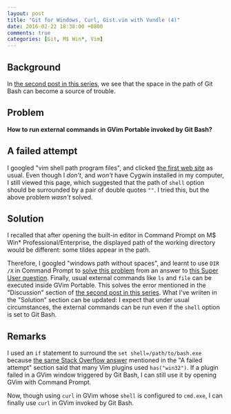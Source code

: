 ```yaml
---
layout: post
title: "Git for Windows, Curl, Gist.vim with Vundle (4)"
date: 2016-02-22 18:38:00 +0800
comments: true
categories: [Git, M$ Win*, Vim]
---
```


Background
---

In [the second post in this series][pp1], we see that the space in the
path of Git Bash can become a source of trouble.

Problem
---

**How to run external commands in GVim Portable invoked by Git Bash?**

<!-- more -->

A failed attempt
---

I googled "vim shell path program files", and clicked
[the first web site][so13917410] as usual.  Even though I *don't*, and
*won't* have Cygwin installed in my computer, I still viewed this
page, which suggested that the path of `shell` option should be
surrounded by a pair of double quotes `""`.  I tried this, but the
above problem *wasn't* solved.

Solution
---

I recalled that after opening the built-in editor in Command Prompt on
M\$ Win\* Professional/Enterprise, the displayed path of the working
directory would be different: some tildes appear in the path.

Therefore, I googled "windows path without spaces", and learnt to use
`DIR /X` in Command Prompt to [solve this problem][4e3abbe] from an
answer to [this Super User question][su179450].  Finally, usual
external commands like `ls` and `file` can be executed inside GVim
Portable.  This solves the error mentioned in the "Discussion" section
of [the second post in this series][pp1].  What I've wriiten in the
"Solution" section can be updated: I expect that under usual
circumstances, the external commands can be run even if the `shell`
option is set to Git Bash.

Remarks
---

I used an `if` statement to surround the `set shell=/path/to/bash.exe`
because [the same Stack Overflow answer][so13917410] mentioned in the
"A failed attempt" section said that many Vim plugins used
`has("win32")`.  If a plugin failed in a GVim window triggered by Git
Bash, I can still use it by opening GVim with Command Prompt.

Now, though using `curl` in GVim whose `shell` is configured to
`cmd.exe`, I can finally use `curl` in GVim invoked by Git Bash.

[pp1]: /blog/2016/02/22/git-for-windows-curl-gist-dot-vim-with-vundle-2/
[so13917410]: http://stackoverflow.com/a/13917410
[4e3abbe]: https://goo.gl/a9eHZF
[su179450]: http://superuser.com/a/179450
